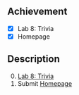 ## Achievement

- [x] Lab 8: Trivia
- [x] Homepage

## Description

0. [Lab 8: Trivia](https://cs50.harvard.edu/x/2022/labs/8/)
1. Submit [Homepage](https://cs50.harvard.edu/x/2022/psets/8/homepage/)